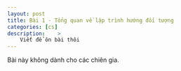 ```yaml
---
layout: post
title: Bài 1 - Tổng quan về lập trình hướng đối tượng
categories: [cs]
description:    >
    Viết để ôn bài thôi
---
```

Bài này không dành cho các chiên gia.  

